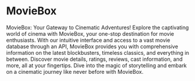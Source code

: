 # MovieBox

MovieBox: Your Gateway to Cinematic Adventures! Explore the captivating world of cinema with MovieBox, your one-stop destination for movie enthusiasts. With our intuitive interface and access to a vast movie database through an API, MovieBox provides you with comprehensive information on the latest blockbusters, timeless classics, and everything in between. Discover movie details, ratings, reviews, cast information, and more, all at your fingertips. Dive into the magic of storytelling and embark on a cinematic journey like never before with MovieBox.
